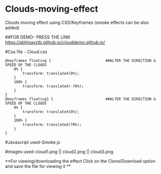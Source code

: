 # Clouds-moving-effect
Clouds moving effect using CSS/Keyframes (smoke effects can be also added)

##FOR DEMO- PRESS THE LINK
https://abhinavztb.github.io/clouddemo.github.io/



#Css file - Cloud.css



    
	@keyframes floating {                         ##ALTER THE DIRECTION & SPEED OF THE CLOUDS
	    0% {
	        transform: translateX(0%);  
	    }
	    100% {
	        transform: translateX(-70%);
	    }           
	}
	@keyframes floating1 {                        ##ALTER THE DIRECTION & SPEED OF THE CLOUDS
	    0% {
	        transform: translateX(0%);  
	    }
	    100% {
	        transform: translateX(70%);
	    }           
	}


#Javascript used-Smoke.js

#images used-cloud1.png  ||  cloud2.png || cloud3.png

**For viewing/downloading the effect Click on the Clone/Download option and save the file for viewing it ** 
